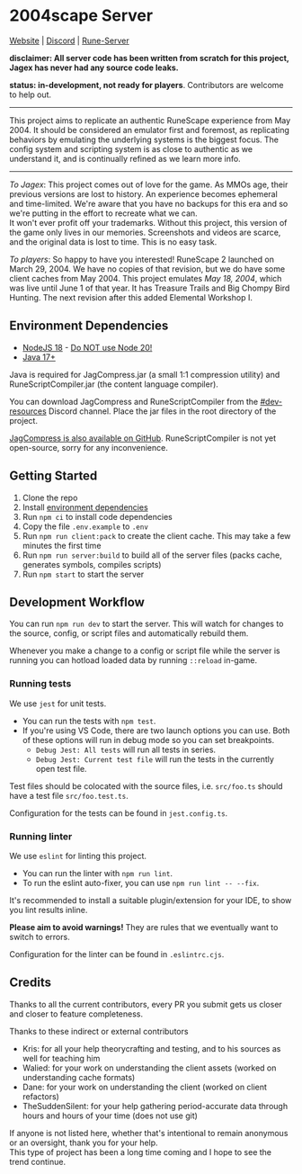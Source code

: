 # 2004scape Server

[Website](https://2004scape.org) | [Discord](https://discord.gg/hN3tHUmZEN) | [Rune-Server](https://www.rune-server.ee/runescape-development/rs2-server/projects/701698-lost-city-225-emulation.html)

**disclaimer: All server code has been written from scratch for this project, Jagex has never had any source code leaks.**

**status: in-development, not ready for players**. Contributors are welcome to help out.

---

This project aims to replicate an authentic RuneScape experience from May 2004. It should be considered an emulator first and foremost, as replicating behaviors by emulating the underlying systems is the biggest focus. The config system and scripting system is as close to authentic as we understand it, and is continually refined as we learn more info.

---

*To Jagex*: This project comes out of love for the game. As MMOs age, their previous versions are lost to history. An experience becomes ephemeral and time-limited. We're aware that you have no backups for this era and so we're putting in the effort to recreate what we can.  
It won't ever profit off your trademarks. Without this project, this version of the game only lives in our memories. Screenshots and videos are scarce, and the original data is lost to time. This is no easy task.

*To players*: So happy to have you interested! RuneScape 2 launched on March 29, 2004. We have no copies of that revision, but we do have some client caches from May 2004. This project emulates *May 18, 2004*, which was live until June 1 of that year. It has Treasure Trails and Big Chompy Bird Hunting. The next revision after this added Elemental Workshop I.

## Environment Dependencies

- [NodeJS 18](https://nodejs.org/download/release/v18.18.2/) - [Do NOT use Node 20!](https://github.com/TypeStrong/ts-node/issues/1997)
- [Java 17+](https://adoptium.net/)

Java is required for JagCompress.jar (a small 1:1 compression utility) and RuneScriptCompiler.jar (the content language compiler).

You can download JagCompress and RuneScriptCompiler from the [#dev-resources](https://discord.com/channels/953326730632904844/1125601647574396978) Discord channel. Place the jar files in the root directory of the project.  

[JagCompress is also available on GitHub](https://github.com/2004scape/JagCompress/releases). RuneScriptCompiler is not yet open-source, sorry for any inconvenience.

## Getting Started

1. Clone the repo
2. Install [environment dependencies](#environment-dependencies)
3. Run `npm ci` to install code dependencies
4. Copy the file `.env.example` to `.env`
5. Run `npm run client:pack` to create the client cache. This may take a few minutes the first time
6. Run `npm run server:build` to build all of the server files (packs cache, generates symbols, compiles scripts)
7. Run `npm start` to start the server

## Development Workflow

You can run `npm run dev` to start the server. This will watch for changes to the source, config, or script files and automatically rebuild them.

Whenever you make a change to a config or script file while the server is running you can hotload loaded data by running `::reload` in-game.

### Running tests

We use `jest` for unit tests.

- You can run the tests with `npm test`.
- If you're using VS Code, there are two launch options you can use. Both of these options will run in debug mode so you can set breakpoints.
    - `Debug Jest: All tests` will run all tests in series.
    - `Debug Jest: Current test file` will run the tests in the currently open test file.

Test files should be colocated with the source files, i.e. `src/foo.ts` should have a test file `src/foo.test.ts`.

Configuration for the tests can be found in `jest.config.ts`.

### Running linter

We use `eslint` for linting this project.

- You can run the linter with `npm run lint`.
- To run the eslint auto-fixer, you can use `npm run lint -- --fix`.

It's recommended to install a suitable plugin/extension for your IDE, to show you lint results inline.

**Please aim to avoid warnings!** They are rules that we eventually want to switch to errors.

Configuration for the linter can be found in `.eslintrc.cjs`.

## Credits

Thanks to all the current contributors, every PR you submit gets us closer and closer to feature completeness.

Thanks to these indirect or external contributors
- Kris: for all your help theorycrafting and testing, and to his sources as well for teaching him
- Walied: for your work on understanding the client assets (worked on understanding cache formats)
- Dane: for your work on understanding the client (worked on client refactors)
- TheSuddenSilent: for your help gathering period-accurate data through hours and hours of your time (does not use git)

If anyone is not listed here, whether that's intentional to remain anonymous or an oversight, thank you for your help.  
This type of project has been a long time coming and I hope to see the trend continue.
